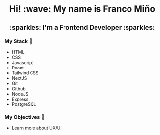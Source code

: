  <h1 align='center'>Hi! :wave: My name is Franco Miño</h1>
<h2 align='center'>:sparkles: I'm a Frontend Developer :sparkles:</h2>

### My Stack :briefcase:
- HTML
- CSS
- Javascript
- React
- Tailwind CSS
- NextJS
- Git
- Github
- NodeJS
- Express
- PostgreSQL

### My Objectives :memo:
- Learn more about UX/UI

